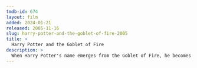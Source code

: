 ```yaml
---
tmdb-id: 674
layout: film
added: 2024-01-21
released: 2005-11-16
slug: harry-potter-and-the-goblet-of-fire-2005
title: >
  Harry Potter and the Goblet of Fire
description: >
  When Harry Potter's name emerges from the Goblet of Fire, he becomes a competitor in a grueling battle for glory among three wizarding schools—the Triwizard Tournament. But since Harry never submitted his name for the Tournament, who did? Now Harry must confront a deadly dragon, fierce water demons and an enchanted maze only to find himself in the cruel grasp of He Who Must Not Be Named.
---
```

